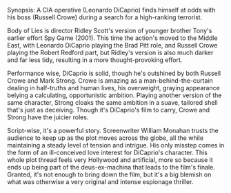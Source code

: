 Synopsis: A CIA operative (Leonardo DiCaprio) finds himself at odds with his boss (Russell Crowe) during a search for a high-ranking terrorist.

Body of Lies is director Ridley Scott's version of younger brother Tony's earlier effort Spy Game (2001). This time the action's moved to the Middle East, with Leonardo DiCaprio playing the Brad Pitt role, and Russell Crowe playing the Robert Redford part, but Ridley's version is also much darker and far less tidy, resulting in a more thought-provoking effort.

Performance wise, DiCaprio is solid, though he's outshined by both Russell Crowe and Mark Strong. Crowe is amazing as a man-behind-the-curtain dealing in half-truths and human lives, his overweight, graying appearance belying a calculating, opportunistic ambition. Playing another version of the same character, Strong cloaks the same ambition in a suave, tailored shell that's just as deceiving. Though it's DiCaprio's film to carry, Crowe and Strong have the juicier roles.

Script-wise, it's a powerful story. Screenwriter William Monahan trusts the audience to keep up as the plot moves across the globe, all the while maintaining a steady level of tension and intrigue. His only misstep comes in the form of an ill-conceived love interest for DiCaprio's character. This whole plot thread feels very Hollywood and artificial, more so because it ends up being part of the deus-ex-machina that leads to the film's finale. Granted, it's not enough to bring down the film, but it's a big blemish on what was otherwise a very original and intense espionage thriller.

